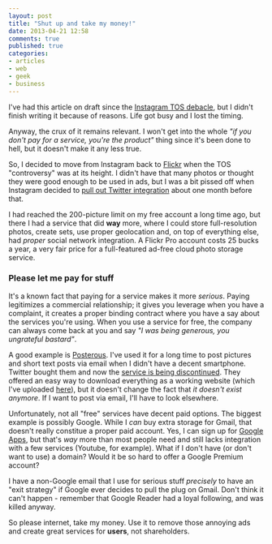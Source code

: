 ```yaml
---
layout: post
title: "Shut up and take my money!"
date: 2013-04-21 12:58
comments: true
published: true
categories:
- articles
- web
- geek
- business
---
```


I've had this article on draft since the [Instagram TOS debacle](http://www.theverge.com/2013/1/19/3892924/instagram-new-tos-go-into-effect-today), but I didn't finish writing it because of reasons. Life got busy and I lost the timing.

Anyway, the crux of it remains relevant. I won't get into the whole *"if you don't pay for a service, you're the product"* thing since it's been done to hell, but it doesn't make it any less true.

So, I decided to move from Instagram back to [Flickr](http://flickr.com/photos/fzero) when the TOS "controversy" was at its height. I didn't have that many photos or thought they were good enough to be used in ads, but I was a bit pissed off when Instagram decided to [pull out Twitter integration](http://news.cnet.com/8301-1023_3-57558128-93/instagram-photos-disappear-from-twitter-feeds/) about one month before that.

I had reached the 200-picture limit on my free account a long time ago, but there I had a service that did **way** more, where I could store full-resolution photos, create sets, use proper geolocation and, on top of everything else, had _proper_ social network integration. A Flickr Pro account costs 25 bucks a year, a very fair price for a full-featured ad-free cloud photo storage service.

### Please let me pay for stuff

It's a known fact that paying for a service makes it more _serious_. Paying legitimizes a commercial relationship; it gives you leverage when you have a complaint, it creates a proper binding contract where you have a say about the services you're using. When you use a service for free, the company can always come back at you and say *"I was being generous, you ungrateful bastard"*.

A good example is [Posterous](http://posterous.com). I've used it for a long time to post pictures and short text posts via email when I didn't have a decent smartphone. Twitter bought them and now the [service is being discontinued](http://thenextweb.com/twitter/2013/02/15/the-posterous-rides-away-as-in-shuts-down-april-30t/). They offered an easy way to download everything as a working website (which I've uploaded [here](/posterous)), but it doesn't change the fact that *it doesn't exist anymore*. If I want to post via email, I'll have to look elsewhere.

Unfortunately, not all "free" services have decent paid options. The biggest example is possibly Google. While I _can_ buy extra storage for Gmail, that doesn't really constitue a proper paid account. Yes, I can sign up for [Google Apps](http://www.google.com/enterprise/apps/business/), but that's _way_ more than most people need and still lacks integration with a few services (Youtube, for example). What if I don't have (or don't want to use) a domain? Would it be so hard to offer a Google Premium account?

I have a non-Google email that I use for serious stuff _precisely_ to have an "exit strategy" if Google ever decides to pull the plug on Gmail. Don't think it can't happen - remember that Google Reader had a loyal following, and was killed anyway.

So please internet, take my money. Use it to remove those annoying ads and create great services for **users**, not shareholders.

